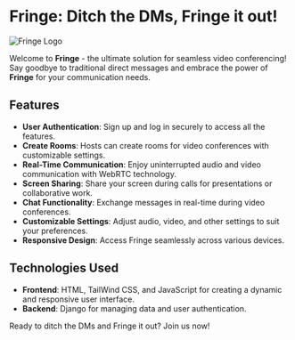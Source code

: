 # Fringe: Ditch the DMs, Fringe it out!

![Fringe Logo](https://github.com/atharvt17/Fringe_varcel/blob/main/vdzcall/fringe/static/images/Vectorfavicon.png)

Welcome to **Fringe** - the ultimate solution for seamless video conferencing! Say goodbye to traditional direct messages and embrace the power of **Fringe** for your communication needs.

## Features

- **User Authentication**: Sign up and log in securely to access all the features.
- **Create Rooms**: Hosts can create rooms for video conferences with customizable settings.
- **Real-Time Communication**: Enjoy uninterrupted audio and video communication with WebRTC technology.
- **Screen Sharing**: Share your screen during calls for presentations or collaborative work.
- **Chat Functionality**: Exchange messages in real-time during video conferences.
- **Customizable Settings**: Adjust audio, video, and other settings to suit your preferences.
- **Responsive Design**: Access Fringe seamlessly across various devices.

## Technologies Used

- **Frontend**: HTML, TailWind CSS, and JavaScript for creating a dynamic and responsive user interface.
- **Backend**: Django for managing data and user authentication.


Ready to ditch the DMs and Fringe it out? Join us now!
